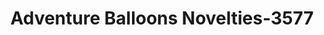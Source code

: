 ---
f_zip-code: 36274
f_state-code: AL
title: Adventure Balloons Novelties-3577
f_phone: 334-863-7601
f_city-only: Roanoke
f_address: 918 Main Street Roanoke
f_location-unique-id: '3577'
slug: adventure-balloons-novelties-3577
updated-on: '2024-05-30T13:46:58.046Z'
created-on: '2024-05-30T13:36:59.803Z'
published-on: '2024-05-30T13:54:32.469Z'
f_city-state: cms/city/roanoke-al.md
f_company: cms/company/adventure-balloons-novelties.md
f_state: cms/state/alabama.md
layout: '[payday-loan].html'
tags: payday-loan
---